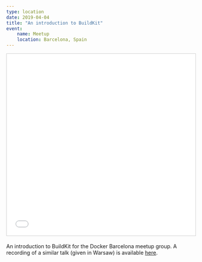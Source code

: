 ```yaml
---
type: location
date: 2019-04-04
title: "An introduction to BuildKit"
event:
    name: Meetup
    location: Barcelona, Spain
---
```


<iframe src="//www.slideshare.net/slideshow/embed_code/key/ye8cPf8c8j7vO5" width="595" height="485" frameborder="0" marginwidth="0" marginheight="0" scrolling="no" style="border:1px solid #CCC; border-width:1px; margin-bottom:5px; max-width: 100%;" allowfullscreen> </iframe>

An introduction to BuildKit for the Docker Barcelona meetup group. A recording
of a similar talk (given in Warsaw) is available [here](https://drive.google.com/open?id=1suBS-HoCGc7Qu0hCCK-bu0V5rfclzfFx).
